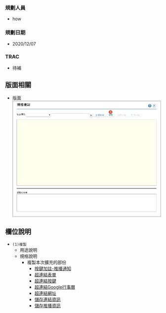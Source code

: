 ### <div id="user">規劃人員</div>
* how

### <div id="updatedate">規劃日期</div>
* 2020/12/07

### <div id="trac">TRAC</div>
* <ps>待補</ps> 

## <div id="layout">版面相關</div>
* 版面</br>
    ![pic][image_Copy]

## <div id="object-desc">欄位說明</div>
* `(1)複製`
    * 用途說明
    * 規格說明
        * 複製本次擴充的部份
            * [按鍵加註-推播通知][link_MAENotice]
            * [超連結表單][link_linkform]
            * [超連結按鍵][link_linkbutton]
            * [超連結Google行事曆][link_linkgooglecalendar]
            * [超連結網址][link_linkurl]
            * [儲存連結資訊][link_savelinkinfo]
            * [儲存推播資訊][link_savenoticeinfo]
                
<!-- 圖片 -->
[image_Copy]:attachment/Copy.png

<!-- 超連結 -->
[link_MAENotice]:BAMAENotice.md "按鍵加註-推播通知"
[link_linkform]:MAENotice-Link-Form.md "連結內容_超連結表單"
[link_linkbutton]:MAENotice-Link-Button.md "連結內容_超連結按鍵"
[link_linkgooglecalendar]:MAENotice-Link-GoogleCalendar.md "連結內容_超連結Google行事曆"
[link_linkurl]:MAENotice-Link-URL.md "連結內容_超連結網址"
[link_savelinkinfo]:BAMAENotice.md#MAENotice-SaveLinkInfo.md "儲存連結資訊"
[link_savenoticeinfo]:BAMAENotice.md#MAENotice-SaveNoticeInfo.md "儲存推播資訊"